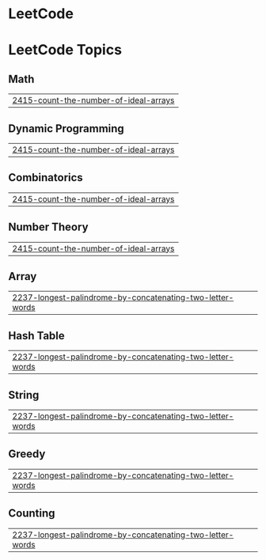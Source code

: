 # LeetCode
<!---LeetCode Topics Start-->
# LeetCode Topics
## Math
|  |
| ------- |
| [2415-count-the-number-of-ideal-arrays](https://github.com/AnniNri/LeetCode/tree/master/2415-count-the-number-of-ideal-arrays) |
## Dynamic Programming
|  |
| ------- |
| [2415-count-the-number-of-ideal-arrays](https://github.com/AnniNri/LeetCode/tree/master/2415-count-the-number-of-ideal-arrays) |
## Combinatorics
|  |
| ------- |
| [2415-count-the-number-of-ideal-arrays](https://github.com/AnniNri/LeetCode/tree/master/2415-count-the-number-of-ideal-arrays) |
## Number Theory
|  |
| ------- |
| [2415-count-the-number-of-ideal-arrays](https://github.com/AnniNri/LeetCode/tree/master/2415-count-the-number-of-ideal-arrays) |
## Array
|  |
| ------- |
| [2237-longest-palindrome-by-concatenating-two-letter-words](https://github.com/AnniNri/LeetCode/tree/master/2237-longest-palindrome-by-concatenating-two-letter-words) |
## Hash Table
|  |
| ------- |
| [2237-longest-palindrome-by-concatenating-two-letter-words](https://github.com/AnniNri/LeetCode/tree/master/2237-longest-palindrome-by-concatenating-two-letter-words) |
## String
|  |
| ------- |
| [2237-longest-palindrome-by-concatenating-two-letter-words](https://github.com/AnniNri/LeetCode/tree/master/2237-longest-palindrome-by-concatenating-two-letter-words) |
## Greedy
|  |
| ------- |
| [2237-longest-palindrome-by-concatenating-two-letter-words](https://github.com/AnniNri/LeetCode/tree/master/2237-longest-palindrome-by-concatenating-two-letter-words) |
## Counting
|  |
| ------- |
| [2237-longest-palindrome-by-concatenating-two-letter-words](https://github.com/AnniNri/LeetCode/tree/master/2237-longest-palindrome-by-concatenating-two-letter-words) |
<!---LeetCode Topics End-->